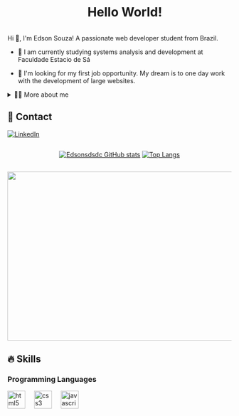 
<!--título-->
<div id="user-content-toc">
  <ul align="center">
    <summary><h1 style="display: inline-block">Hello World!</h1></summary>
</div>

<!-- Presentation -->
<p>
  Hi 👋, I'm Edson Souza! A passionate web developer student from Brazil.

  - 🌱 I am currently studying systems analysis and development at Faculdade Estacio de Sá

  - 🔭 I'm looking for my first job opportunity. My dream is to one day work with the development of large websites.
</p>

<!-- Dropdown -->
<details>
  <summary>👨‍💻 More about me</summary>

  - 💬 I am 23 years old, currently living in Brazil.

</details>

## 📩 Contact
<!-- Links -->
[![LinkedIn](https://img.shields.io/badge/LinkedIn-0077B5?style=for-the-badge&logo=linkedin&logoColor=white)](https://www.linkedin.com/in/edson-souza-dos-santos-da-costa-246520215/)

##
<!-- GithubStats -->
<div align="center">
  
[![Edsonsdsdc GitHub stats](https://github-readme-stats.vercel.app/api?username=Edsonsdsdc&theme=darcula&show_icons=true)](https://github.com/anuraghazra/github-readme-stats)
[![Top Langs](https://github-readme-stats.vercel.app/api/top-langs/?username=Edsonsdsdc&theme=darcula)](https://github.com/Edsonsdsdc/github-readme-stats)

</div>

##

<!-- GIF -->
<p>
<img src="https://media2.giphy.com/media/v1.Y2lkPTc5MGI3NjExcDJjNDd2aWpsaWdhbzR6YnRqNXpzd2R6bHk5eGJ1MmM1Y3R2czhpaSZlcD12MV9pbnRlcm5hbF9naWZfYnlfaWQmY3Q9Zw/eHLql3sQLamRO/giphy.gif" width="1000" height="380" frameBorder="0" class="giphy-embed" allowFullScreen>
</p>

## 🔥 Skills
<!-- Skills: Programming Languages -->
  <div style="flex-basis: 48%;">
    <h3>Programming Languages</h3>
  <img src="https://cdn.jsdelivr.net/gh/devicons/devicon/icons/html5/html5-original.svg" height="40" alt="html5 logo"  />
  <img width="12" />
  <img src="https://cdn.jsdelivr.net/gh/devicons/devicon/icons/css3/css3-original.svg" height="40" alt="css3 logo"  />
  <img width="12" />
  <img src="https://cdn.jsdelivr.net/gh/devicons/devicon/icons/javascript/javascript-original.svg" height="40" alt="javascript logo"  />
</div>


  
  

